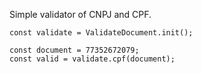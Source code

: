 Simple validator of CNPJ and CPF.

```
const validate = ValidateDocument.init();
    
const document = 77352672079;
const valid = validate.cpf(document);
```
